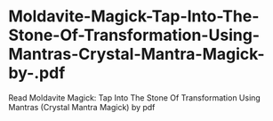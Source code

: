 # Moldavite-Magick-Tap-Into-The-Stone-Of-Transformation-Using-Mantras-Crystal-Mantra-Magick-by-.pdf
Read Moldavite Magick: Tap Into The Stone Of Transformation Using Mantras (Crystal Mantra Magick) by  pdf
